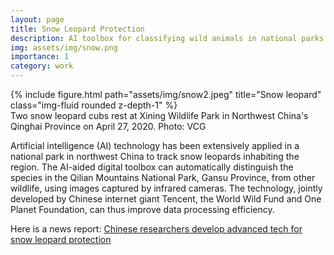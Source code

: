 ```yaml
---
layout: page
title: Snow Leopard Protection
description: AI toolbox for classifying wild animals in national parks (Tencent 2021)
img: assets/img/snow.png
importance: 1
category: work
---
```


<div class="row">
    <div class="col-sm mt-3 mt-md-0">
        {% include figure.html path="assets/img/snow2.jpeg" title="Snow leopard" class="img-fluid rounded z-depth-1" %}
    </div>
</div>
<div class="caption">
    Two snow leopard cubs rest at Xining Wildlife Park in Northwest China's Qinghai Province on April 27, 2020. Photo: VCG
</div>

Artificial intelligence (AI) technology has been extensively applied in a national park in
northwest China to track snow leopards inhabiting the region. The AI-aided digital toolbox
can automatically distinguish the species in the Qilian Mountains National Park,
Gansu Province, from other wildlife, using images captured by infrared cameras. The technology,
jointly developed by Chinese internet giant Tencent, the World Wild Fund and One Planet
Foundation, can thus improve data processing efficiency.

Here is a news report: [Chinese researchers develop advanced tech for snow leopard protection](https://www.globaltimes.cn/page/202111/1239507.shtml)